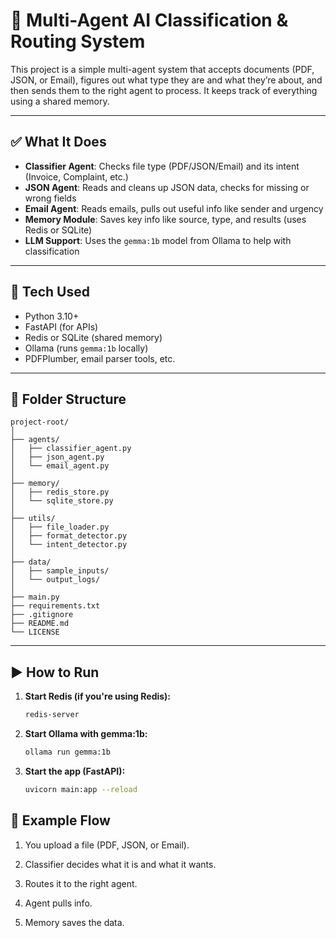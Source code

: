 # 🧠 Multi-Agent AI Classification & Routing System

This project is a simple multi-agent system that accepts documents (PDF, JSON, or Email), figures out what type they are and what they’re about, and then sends them to the right agent to process. It keeps track of everything using a shared memory.

---

## ✅ What It Does

- **Classifier Agent**: Checks file type (PDF/JSON/Email) and its intent (Invoice, Complaint, etc.)
- **JSON Agent**: Reads and cleans up JSON data, checks for missing or wrong fields
- **Email Agent**: Reads emails, pulls out useful info like sender and urgency
- **Memory Module**: Saves key info like source, type, and results (uses Redis or SQLite)
- **LLM Support**: Uses the `gemma:1b` model from Ollama to help with classification

---

## 🧰 Tech Used

- Python 3.10+
- FastAPI (for APIs)
- Redis or SQLite (shared memory)
- Ollama (runs `gemma:1b` locally)
- PDFPlumber, email parser tools, etc.

---

## 📁 Folder Structure

```
project-root/
│
├── agents/
│   ├── classifier_agent.py
│   ├── json_agent.py
│   └── email_agent.py
│
├── memory/
│   ├── redis_store.py
│   └── sqlite_store.py
│
├── utils/
│   ├── file_loader.py
│   ├── format_detector.py
│   └── intent_detector.py
│
├── data/
│   ├── sample_inputs/
│   └── output_logs/
│
├── main.py
├── requirements.txt
├── .gitignore
├── README.md
└── LICENSE
```


---

## ▶️ How to Run

1. **Start Redis (if you're using Redis):**
   ```bash
   redis-server
   ```

2. **Start Ollama with gemma:1b:**
    ```bash
    ollama run gemma:1b
    ```

3. **Start the app (FastAPI):**
    ```bash
    uvicorn main:app --reload
    ```


## 📌 Example Flow

1. You upload a file (PDF, JSON, or Email).

2. Classifier decides what it is and what it wants.

3. Routes it to the right agent.

4. Agent pulls info.

5. Memory saves the data.